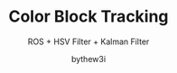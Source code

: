 ---
layout:     post
title:      "Color Block Tracking"
subtitle:   "ROS + HSV Filter + Kalman Filter"
author:     "bythew3i"
header-img: "img/post/"
tags:
    - ROS
    - Computer Vison
    - Kalman Filter
---